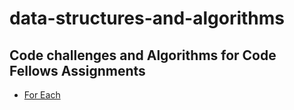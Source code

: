 # data-structures-and-algorithms

## Code challenges and Algorithms for Code Fellows Assignments

- [For Each](https://github.com/ekearm/data-structures-and-algorithms/tree/master/code-challenge/301/code-challenge-1)
